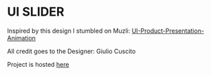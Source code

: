 # UI SLIDER

Inspired by this design I stumbled on Muzli: [UI-Product-Presentation-Animation](https://dribbble.com/shots/4871461-Daily-UI-Product-presentation-animation)

All credit goes to the Designer: Giulio Cuscito



Project is hosted [here](https://teddyotieno.github.io/UI-Slider/)
